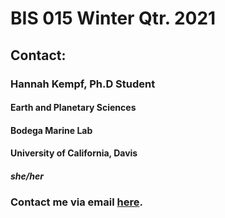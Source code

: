 # BIS 015 Winter Qtr. 2021

## Contact:

### Hannah Kempf, Ph.D Student 
#### Earth and Planetary Sciences
#### Bodega Marine Lab
#### University of California, Davis

##### _she/her_

### Contact me via email [here](mailto:hlkempf@ucdavis.edu).
